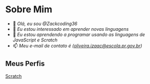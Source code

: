 # Sobre Mim

- 👋 _Olá, eu sou @Zackcoding36_
- 👀 _Eu estou interessado em aprender novas linguagens_
- 🌱 _Eu estou aprendendo a programar usando as linguagens de JavaScript e Scratch_
- 📫 _Meu e-mail de contato é (oliveira.izaac@escola.pr.gov.br)_

## Meus Perfis

[Scratch](https://scratch.mit.edu/users/Zackmaster36/)
